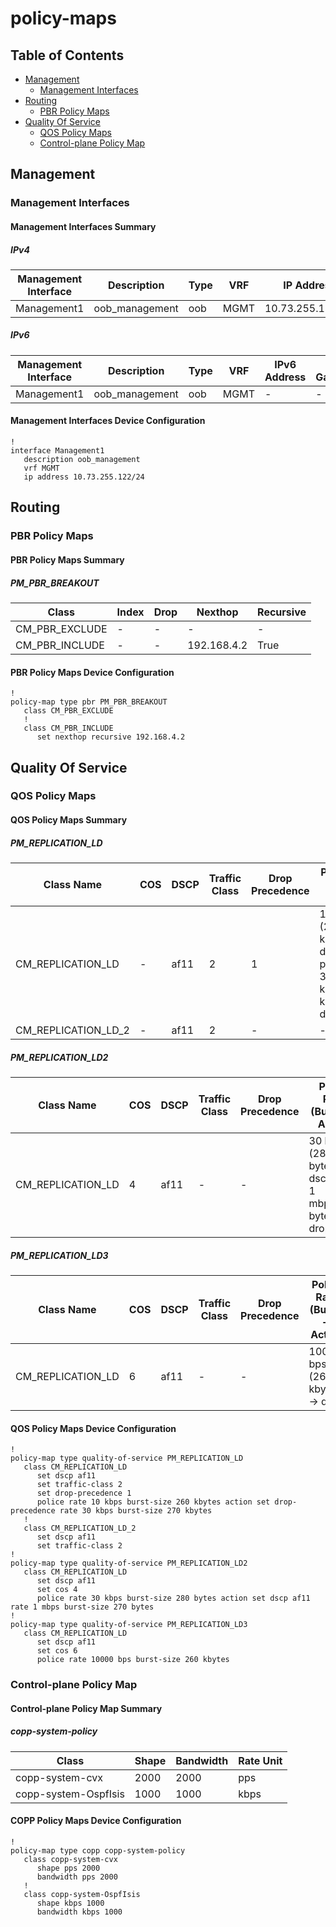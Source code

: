 # policy-maps

## Table of Contents

- [Management](#management)
  - [Management Interfaces](#management-interfaces)
- [Routing](#routing)
  - [PBR Policy Maps](#pbr-policy-maps)
- [Quality Of Service](#quality-of-service)
  - [QOS Policy Maps](#qos-policy-maps)
  - [Control-plane Policy Map](#control-plane-policy-map)

## Management

### Management Interfaces

#### Management Interfaces Summary

##### IPv4

| Management Interface | Description | Type | VRF | IP Address | Gateway |
| -------------------- | ----------- | ---- | --- | ---------- | ------- |
| Management1 | oob_management | oob | MGMT | 10.73.255.122/24 | 10.73.255.2 |

##### IPv6

| Management Interface | Description | Type | VRF | IPv6 Address | IPv6 Gateway |
| -------------------- | ----------- | ---- | --- | ------------ | ------------ |
| Management1 | oob_management | oob | MGMT | - | - |

#### Management Interfaces Device Configuration

```eos
!
interface Management1
   description oob_management
   vrf MGMT
   ip address 10.73.255.122/24
```

## Routing

### PBR Policy Maps

#### PBR Policy Maps Summary

##### PM_PBR_BREAKOUT

| Class | Index | Drop | Nexthop | Recursive |
| ----- | ----- | ---- | ------- | --------- |
| CM_PBR_EXCLUDE | - | - | - | - |
| CM_PBR_INCLUDE | - | - | 192.168.4.2 | True |

#### PBR Policy Maps Device Configuration

```eos
!
policy-map type pbr PM_PBR_BREAKOUT
   class CM_PBR_EXCLUDE
   !
   class CM_PBR_INCLUDE
      set nexthop recursive 192.168.4.2
```

## Quality Of Service

### QOS Policy Maps

#### QOS Policy Maps Summary

##### PM_REPLICATION_LD

| Class Name | COS | DSCP | Traffic Class | Drop Precedence | Police Rate (Burst) -> Action |
| ---------- | --- | -----| ------------- | --------------- | ----------------------------- |
| CM_REPLICATION_LD | - | af11 | 2 | 1 | 10 kbps (260 kbytes) -> drop-precedence<br> 30 kbps(270 kbytes) -> drop |
| CM_REPLICATION_LD_2 | - | af11 | 2 | - | - |

##### PM_REPLICATION_LD2

| Class Name | COS | DSCP | Traffic Class | Drop Precedence | Police Rate (Burst) -> Action |
| ---------- | --- | -----| ------------- | --------------- | ----------------------------- |
| CM_REPLICATION_LD | 4 | af11 | - | - | 30 kbps (280 bytes) -> dscp<br> 1 mbps(270 bytes) -> drop |

##### PM_REPLICATION_LD3

| Class Name | COS | DSCP | Traffic Class | Drop Precedence | Police Rate (Burst) -> Action |
| ---------- | --- | -----| ------------- | --------------- | ----------------------------- |
| CM_REPLICATION_LD | 6 | af11 | - | - | 10000 bps (260 kbytes) -> drop |

#### QOS Policy Maps Device Configuration

```eos
!
policy-map type quality-of-service PM_REPLICATION_LD
   class CM_REPLICATION_LD
      set dscp af11
      set traffic-class 2
      set drop-precedence 1
      police rate 10 kbps burst-size 260 kbytes action set drop-precedence rate 30 kbps burst-size 270 kbytes
   !
   class CM_REPLICATION_LD_2
      set dscp af11
      set traffic-class 2
!
policy-map type quality-of-service PM_REPLICATION_LD2
   class CM_REPLICATION_LD
      set dscp af11
      set cos 4
      police rate 30 kbps burst-size 280 bytes action set dscp af11 rate 1 mbps burst-size 270 bytes
!
policy-map type quality-of-service PM_REPLICATION_LD3
   class CM_REPLICATION_LD
      set dscp af11
      set cos 6
      police rate 10000 bps burst-size 260 kbytes
```

### Control-plane Policy Map

#### Control-plane Policy Map Summary

##### copp-system-policy

| Class | Shape | Bandwidth | Rate Unit |
| ----- | ----- | --------- | --------- |
| copp-system-cvx | 2000 | 2000 | pps |
| copp-system-OspfIsis | 1000 | 1000 | kbps |

#### COPP Policy Maps Device Configuration

```eos
!
policy-map type copp copp-system-policy
   class copp-system-cvx
      shape pps 2000
      bandwidth pps 2000
   !
   class copp-system-OspfIsis
      shape kbps 1000
      bandwidth kbps 1000
```
